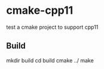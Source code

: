 cmake-cpp11
===========

test a cmake project to support cpp11

Build
-------

mkdir build
cd build
cmake ../
make
